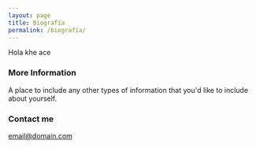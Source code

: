 ```yaml
---
layout: page
title: Biografía
permalink: /biografía/
---
```


Hola khe ace

### More Information

A place to include any other types of information that you'd like to include about yourself.

### Contact me

[email@domain.com](mailto:email@domain.com)
